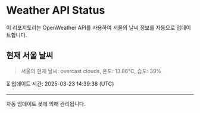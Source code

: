 
# Weather API Status

이 리포지토리는 OpenWeather API를 사용하여 서울의 날씨 정보를 자동으로 업데이트합니다.

## 현재 서울 날씨
> 서울의 현재 날씨: overcast clouds, 온도: 13.86°C, 습도: 39%

⏳ 업데이트 시간: 2025-03-23 14:39:38 (UTC)

---
자동 업데이트 봇에 의해 관리됩니다.
